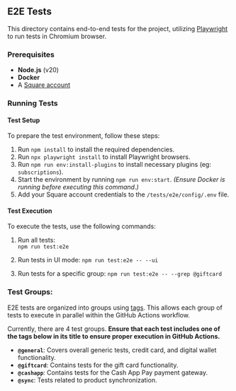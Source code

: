 ## E2E Tests

This directory contains end-to-end tests for the project, utilizing [Playwright](https://playwright.dev) to run tests in Chromium browser.

### Prerequisites
- **Node.js** (v20)
- **Docker**
- A [Square account](https://app.squareup.com/signup)

### Running Tests
#### Test Setup
To prepare the test environment, follow these steps:
1. Run `npm install` to install the required dependencies.
2. Run `npx playwright install` to install Playwright browsers.
3. Run `npm run env:install-plugins` to install necessary plugins (eg: `subscriptions`).
4. Start the environment by running `npm run env:start`. *(Ensure Docker is running before executing this command.)*
5. Add your Square account credentials to the `/tests/e2e/config/.env` file.

#### Test Execution
To execute the tests, use the following commands:

1. Run all tests:  
`npm run test:e2e`

2. Run tests in UI mode:
`npm run test:e2e -- --ui`

3. Run tests for a specific group:
`npm run test:e2e -- --grep @giftcard`

### Test Groups:
E2E tests are organized into groups using [tags](https://playwright.dev/docs/test-annotations#tag-tests). This allows each group of tests to execute in parallel within the GitHub Actions workflow.

Currently, there are 4 test groups. **Ensure that each test includes one of the tags below in its title to ensure proper execution in GitHub Actions.**

- **`@general`**: Covers overall generic tests, credit card, and digital wallet functionality.
- **`@giftcard`**: Contains tests for the gift card functionality.
- **`@cashapp`**: Contains tests for the Cash App Pay payment gateway.
- **`@sync`**: Tests related to product synchronization.
